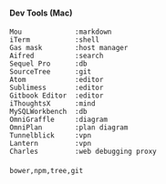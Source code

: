 #### Dev Tools (Mac)
	Mou				:markdown
	iTerm			:shell
	Gas mask		:host manager
	Aifred			:search
	Sequel Pro		:db
	SourceTree		:git
	Atom			:editor
	Sublimess		:editor
	Gitbook Editor	:editor
	iThoughtsX		:mind
	MySQLWorkbench	:db
	OmniGraffle		:diagram
	OmniPlan		:plan diagram
	Tunnelblick		:vpn
	Lantern			:vpn
	Charles			:web debugging proxy
	
####
	bower,npm,tree,git
